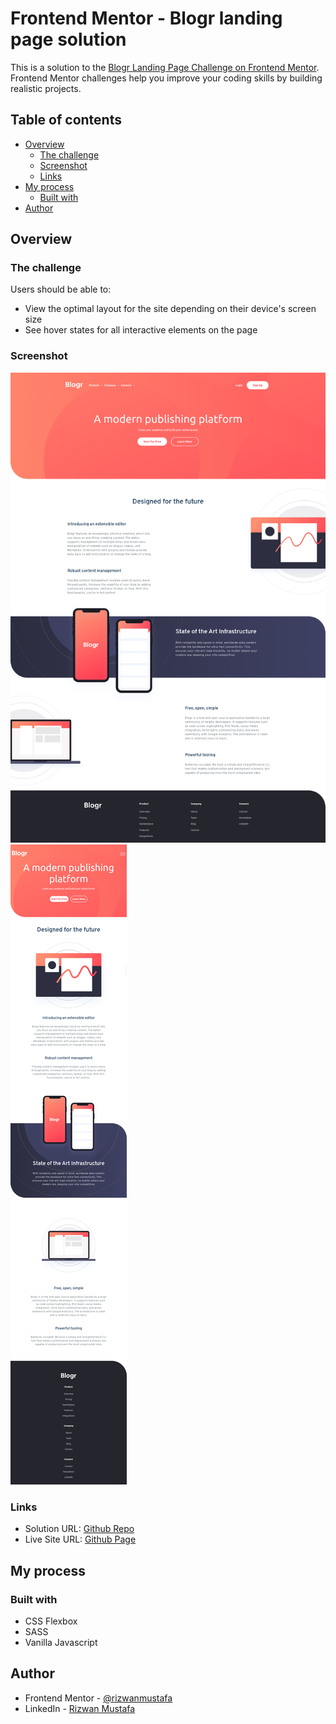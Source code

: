 # Frontend Mentor - Blogr landing page solution

This is a solution to the [Blogr Landing Page Challenge on Frontend Mentor](https://www.frontendmentor.io/challenges/blogr-landing-page-EX2RLAApP). Frontend Mentor challenges help you improve your coding skills by building realistic projects.

## Table of contents

- [Overview](#overview)
  - [The challenge](#the-challenge)
  - [Screenshot](#screenshot)
  - [Links](#links)
- [My process](#my-process)
  - [Built with](#built-with)
- [Author](#author)

## Overview

### The challenge

Users should be able to:

- View the optimal layout for the site depending on their device's screen size
- See hover states for all interactive elements on the page

### Screenshot

![Desktop Screenshot](./desktopScreenshot.png)
![Mobile Screenshot](./mobileScreenshot.png)

### Links

- Solution URL: [Github Repo](https://github.com/rizwanmustafa/BlogrLandingPageChallenge)
- Live Site URL: [Github Page](https://rizwanmustafa.github.io/BlogrLandingPageChallenge)

## My process

### Built with

- CSS Flexbox
- SASS
- Vanilla Javascript

## Author

- Frontend Mentor - [@rizwanmustafa](https://www.frontendmentor.io/profile/rizwanmustafa)
- LinkedIn - [Rizwan Mustafa](https://www.linkedin.com/in/rizwan-mustafa-khan)
